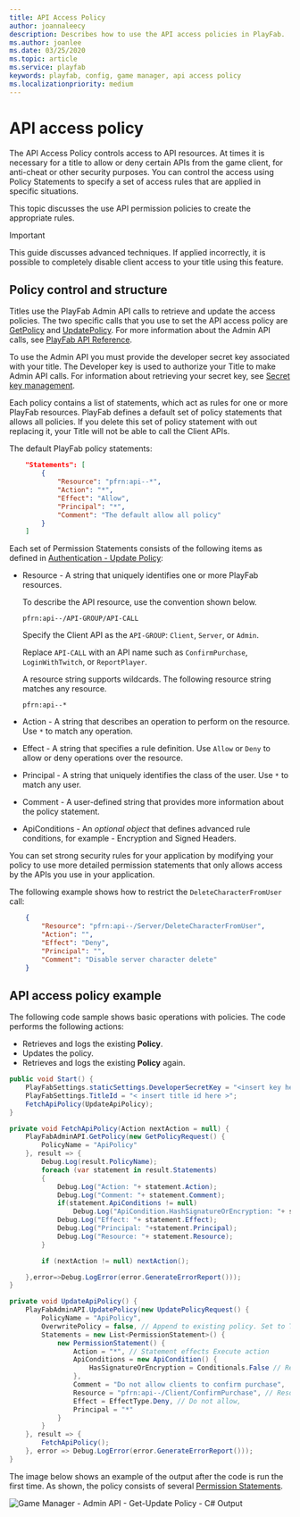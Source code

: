 ```yaml
---
title: API Access Policy
author: joannaleecy
description: Describes how to use the API access policies in PlayFab.
ms.author: joanlee
ms.date: 03/25/2020
ms.topic: article
ms.service: playfab
keywords: playfab, config, game manager, api access policy
ms.localizationpriority: medium
---
```


# API access policy

The API Access Policy controls access to API resources. At times it is necessary for a title to allow or deny certain APIs from the game client, for anti-cheat or other security purposes. You can control the access using Policy Statements to specify a set of access rules that are applied in specific situations.

This topic discusses the use API permission policies to create the appropriate rules.

> [!IMPORTANT]
> This guide discusses advanced techniques. If applied incorrectly, it is possible to completely disable client access to your title using this feature.

## Policy control and structure

Titles use the PlayFab Admin API calls to retrieve and update the access policies. The two specific calls that you use to set the API access policy are [GetPolicy](xref:titleid.playfabapi.com.admin.authentication.getpolicy) and [UpdatePolicy](xref:titleid.playfabapi.com.admin.authentication.updatepolicy). For more information about the Admin API calls, see [PlayFab API Reference](/rest/api/playfab/admin/).

To use the Admin API you must provide the developer secret key associated with your title. The Developer key is used to authorize your Title to make Admin API calls. For information about retrieving your secret key, see [Secret key management](../gamemanager/secret-key-management.md).

Each policy contains a list of statements, which act as rules for one or more PlayFab resources. PlayFab defines a default set of policy statements that allows all policies. If you delete this set of policy statement with out replacing it, your Title will not be able to call the Client APIs.

The default PlayFab policy statements:

```json
    "Statements": [
        {
            "Resource": "pfrn:api--*",
            "Action": "*",
            "Effect": "Allow",
            "Principal": "*",
            "Comment": "The default allow all policy"
        }
    ]
```    

Each set of Permission Statements consists of the following items as defined in [Authentication - Update Policy](xref:titleid.playfabapi.com.admin.authentication.updatepolicy#permissionstatement):

* Resource - A string that uniquely identifies one or more PlayFab resources.
 
    To describe the API resource, use the convention shown below.
    
    `pfrn:api--/API-GROUP/API-CALL`
    
    Specify the Client API as the `API-GROUP`: `Client`, `Server`, or `Admin`.
    
    Replace `API-CALL` with an API name such as `ConfirmPurchase`, `LoginWithTwitch`, or `ReportPlayer`.
    
    A resource string supports wildcards. The following resource string matches any resource.

    `pfrn:api--*`

* Action - A string that describes an operation to perform on the resource. Use `*` to match any operation.
* Effect - A string that specifies a rule definition. Use `Allow` or `Deny` to allow or deny operations over the resource.
* Principal - A string that uniquely identifies the class of the user. Use `*` to match any user.
* Comment - A user-defined string that provides more information about the policy statement.
* ApiConditions - An *optional object* that defines advanced rule conditions, for example - Encryption and Signed Headers.

You can set strong security rules for your application by modifying your policy to use more detailed permission statements that only allows access by the APIs you use in your application.

The following example shows how to restrict the `DeleteCharacterFromUser` call:

```json
    {
        "Resource": "pfrn:api--/Server/DeleteCharacterFromUser",
        "Action": "",
        "Effect": "Deny",
        "Principal": "",
        "Comment": "Disable server character delete"
    }
```

## API access policy example

The following code sample shows basic operations with policies. The code performs the following actions:

* Retrieves and logs the existing **Policy**.
* Updates the policy.
* Retrieves and logs the existing **Policy** again.

```csharp
public void Start() {
    PlayFabSettings.staticSettings.DeveloperSecretKey = "<insert key here>";
    PlayFabSettings.TitleId = "< insert title id here >";
    FetchApiPolicy(UpdateApiPolicy);
}

private void FetchApiPolicy(Action nextAction = null) {
    PlayFabAdminAPI.GetPolicy(new GetPolicyRequest() {
        PolicyName = "ApiPolicy"
    }, result => {
        Debug.Log(result.PolicyName);
        foreach (var statement in result.Statements)
        {
            Debug.Log("Action: "+ statement.Action);
            Debug.Log("Comment: "+ statement.Comment);
            if(statement.ApiConditions != null)
                Debug.Log("ApiCondition.HashSignatureOrEncryption: "+ statement.ApiConditions.HasSignatureOrEncryption);
            Debug.Log("Effect: "+ statement.Effect);
            Debug.Log("Principal: "+statement.Principal);
            Debug.Log("Resource: "+ statement.Resource);
        }

        if (nextAction != null) nextAction();

    },error=>Debug.LogError(error.GenerateErrorReport()));
}

private void UpdateApiPolicy() {
    PlayFabAdminAPI.UpdatePolicy(new UpdatePolicyRequest() {
        PolicyName = "ApiPolicy",
        OverwritePolicy = false, // Append to existing policy. Set to True, to overwrite.
        Statements = new List<PermissionStatement>() {
            new PermissionStatement() {
                Action = "*", // Statement effects Execute action
                ApiConditions = new ApiCondition() {
                    HasSignatureOrEncryption = Conditionals.False // Require no RSA encrypted payload or signed headers
                },
                Comment = "Do not allow clients to confirm purchase",
                Resource = "pfrn:api--/Client/ConfirmPurchase", // Resource name
                Effect = EffectType.Deny, // Do not allow,
                Principal = "*"
            }
        }
    }, result => {
        FetchApiPolicy();
    }, error => Debug.LogError(error.GenerateErrorReport()));
}
```

The image below shows an example of the output after the code is run the first time. As shown, the policy consists of several [Permission Statements](xref:titleid.playfabapi.com.admin.authentication.updatepolicy#permissionstatement).

![Game Manager - Admin API - Get-Update Policy - C# Output](images/game-manager-admin-api-get-update-policy-csharp-output.png)
